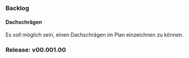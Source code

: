 ### Backlog
#### Dachschrägen
Es soll möglich sein, einen Dachschrägen im Plan einzeichnen zu können.

### Release: v00.001.00

